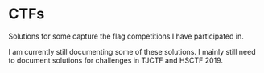 # CTFs
Solutions for some capture the flag competitions I have participated in.

I am currently still  documenting some of these solutions. I mainly still need to document solutions for challenges in TJCTF and HSCTF 2019.
